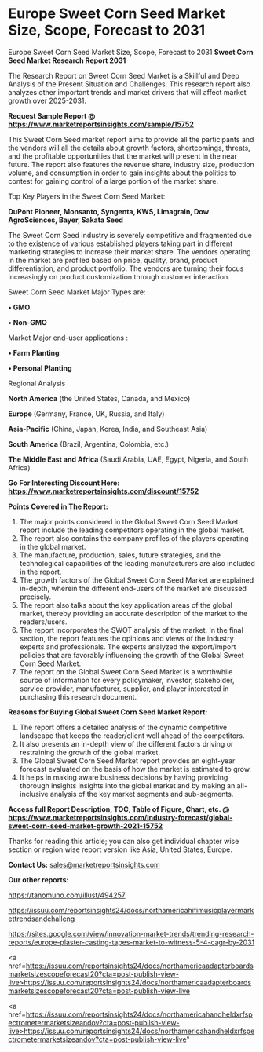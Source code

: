 # Europe Sweet Corn Seed Market Size, Scope, Forecast to 2031
Europe Sweet Corn Seed Market Size, Scope, Forecast to 2031
<strong>Sweet Corn Seed Market Research Report 2031</strong>

The Research Report on Sweet Corn Seed Market is a Skillful and Deep Analysis of the Present Situation and Challenges. This research report also analyzes other important trends and market drivers that will affect market growth over 2025-2031.

<strong>Request Sample Report @ <a href=https://www.marketreportsinsights.com/sample/15752>https://www.marketreportsinsights.com/sample/15752</a></strong>

This Sweet Corn Seed market report aims to provide all the participants and the vendors will all the details about growth factors, shortcomings, threats, and the profitable opportunities that the market will present in the near future. The report also features the revenue share, industry size, production volume, and consumption in order to gain insights about the politics to contest for gaining control of a large portion of the market share.

Top Key Players in the Sweet Corn Seed Market:

<strong>DuPont Pioneer, Monsanto, Syngenta, KWS, Limagrain, Dow AgroSciences, Bayer, Sakata Seed</strong>

The Sweet Corn Seed Industry is severely competitive and fragmented due to the existence of various established players taking part in different marketing strategies to increase their market share. The vendors operating in the market are profiled based on price, quality, brand, product differentiation, and product portfolio. The vendors are turning their focus increasingly on product customization through customer interaction.

Sweet Corn Seed Market Major Types are:

<strong>• GMO

• Non-GMO</strong>

Market Major end-user applications :

<strong>• Farm Planting

• Personal Planting</strong>

Regional Analysis

</u><strong><b>North America</b></strong> (the United States, Canada, and Mexico)

<strong><b>Europe </b></strong>(Germany, France, UK, Russia, and Italy)

<strong><b>Asia-Pacific</b></strong> (China, Japan, Korea, India, and Southeast Asia)

<strong><b>South America</b></strong> (Brazil, Argentina, Colombia, etc.)

<strong><b>The Middle East and Africa</b></strong> (Saudi Arabia, UAE, Egypt, Nigeria, and South Africa)

<strong>Go For Interesting Discount Here: <a href=https://www.marketreportsinsights.com/discount/15752>https://www.marketreportsinsights.com/discount/15752</a></strong>

<strong>Points Covered in The Report:</strong>
<ol>
  <li>The major points considered in the Global Sweet Corn Seed Market report include the leading competitors operating in the global market.</li>
  <li>The report also contains the company profiles of the players operating in the global market.</li>
  <li>The manufacture, production, sales, future strategies, and the technological capabilities of the leading manufacturers are also included in the report.</li>
  <li>The growth factors of the Global Sweet Corn Seed Market are explained in-depth, wherein the different end-users of the market are discussed precisely.</li>
  <li>The report also talks about the key application areas of the global market, thereby providing an accurate description of the market to the readers/users.</li>
  <li>The report incorporates the SWOT analysis of the market. In the final section, the report features the opinions and views of the industry experts and professionals. The experts analyzed the export/import policies that are favorably influencing the growth of the Global Sweet Corn Seed Market.</li>
  <li>The report on the Global Sweet Corn Seed Market is a worthwhile source of information for every policymaker, investor, stakeholder, service provider, manufacturer, supplier, and player interested in purchasing this research document.</li>
</ol>
<strong>Reasons for Buying Global Sweet Corn Seed Market Report:</strong>

<ol>
  <li>The report offers a detailed analysis of the dynamic competitive landscape that keeps the reader/client well ahead of the competitors.</li>
  <li>It also presents an in-depth view of the different factors driving or restraining the growth of the global market.</li>
  <li>The Global Sweet Corn Seed Market report provides an eight-year forecast evaluated on the basis of how the market is estimated to grow.</li>
  <li>It helps in making aware business decisions by having providing thorough insights insights into the global market and by making an all-inclusive analysis of the key market segments and sub-segments.</li>
</ol>
<strong>Access full Report Description, TOC, Table of Figure, Chart, etc. @ <a href=https://www.marketreportsinsights.com/industry-forecast/global-sweet-corn-seed-market-growth-2021-15752>https://www.marketreportsinsights.com/industry-forecast/global-sweet-corn-seed-market-growth-2021-15752</a></strong>


Thanks for reading this article; you can also get individual chapter wise section or region wise report version like Asia, United States, Europe.

<strong>Contact Us:</strong>
sales@marketreportsinsights.com

<strong>Our other reports:</strong>

<a href=https://tanomuno.com/illust/494257>https://tanomuno.com/illust/494257</a>

<a href=https://issuu.com/reportsinsights24/docs/northamericahifimusicplayermarkettrendsandchalleng>https://issuu.com/reportsinsights24/docs/northamericahifimusicplayermarkettrendsandchalleng</a>

<a href=https://sites.google.com/view/innovation-market-trends/trending-research-reports/europe-plaster-casting-tapes-market-to-witness-5-4-cagr-by-2031>https://sites.google.com/view/innovation-market-trends/trending-research-reports/europe-plaster-casting-tapes-market-to-witness-5-4-cagr-by-2031</a>

<a href=https://issuu.com/reportsinsights24/docs/northamericaadapterboardsmarketsizescopeforecast20?cta=post-publish-view-live>https://issuu.com/reportsinsights24/docs/northamericaadapterboardsmarketsizescopeforecast20?cta=post-publish-view-live</a>

<a href=https://issuu.com/reportsinsights24/docs/northamericahandheldxrfspectrometermarketsizeandov?cta=post-publish-view-live>https://issuu.com/reportsinsights24/docs/northamericahandheldxrfspectrometermarketsizeandov?cta=post-publish-view-live</a>"
